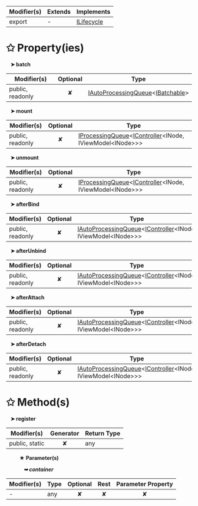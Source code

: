 | Modifier(s)                            | Extends                      | Implements                                    |
|----------------------------------------|------------------------------|-----------------------------------------------|
| export | - | [ILifecycle](/runtime/interface/lifecycle/ilifecycle.md) |

# &#10025; Property(ies)

&nbsp;&nbsp; **&#10148; batch**

| Modifier(s)                               | Optional                           | Type                         |
|-------------------------------------------|:----------------------------------:|------------------------------|
| public, readonly | ✘ | [IAutoProcessingQueue](/runtime/interface/lifecycle/iautoprocessingqueue.md)&lt;[IBatchable](/runtime/interface/observation/ibatchable.md)&gt; |

&nbsp;&nbsp; **&#10148; mount**

| Modifier(s)                               | Optional                           | Type                         |
|-------------------------------------------|:----------------------------------:|------------------------------|
| public, readonly | ✘ | [IProcessingQueue](/runtime/interface/lifecycle/iprocessingqueue.md)&lt;[IController](/runtime/interface/lifecycle/icontroller.md)&lt;INode, IViewModel&lt;INode&gt;&gt;&gt; |

&nbsp;&nbsp; **&#10148; unmount**

| Modifier(s)                               | Optional                           | Type                         |
|-------------------------------------------|:----------------------------------:|------------------------------|
| public, readonly | ✘ | [IProcessingQueue](/runtime/interface/lifecycle/iprocessingqueue.md)&lt;[IController](/runtime/interface/lifecycle/icontroller.md)&lt;INode, IViewModel&lt;INode&gt;&gt;&gt; |

&nbsp;&nbsp; **&#10148; afterBind**

| Modifier(s)                               | Optional                           | Type                         |
|-------------------------------------------|:----------------------------------:|------------------------------|
| public, readonly | ✘ | [IAutoProcessingQueue](/runtime/interface/lifecycle/iautoprocessingqueue.md)&lt;[IController](/runtime/interface/lifecycle/icontroller.md)&lt;INode, IViewModel&lt;INode&gt;&gt;&gt; |

&nbsp;&nbsp; **&#10148; afterUnbind**

| Modifier(s)                               | Optional                           | Type                         |
|-------------------------------------------|:----------------------------------:|------------------------------|
| public, readonly | ✘ | [IAutoProcessingQueue](/runtime/interface/lifecycle/iautoprocessingqueue.md)&lt;[IController](/runtime/interface/lifecycle/icontroller.md)&lt;INode, IViewModel&lt;INode&gt;&gt;&gt; |

&nbsp;&nbsp; **&#10148; afterAttach**

| Modifier(s)                               | Optional                           | Type                         |
|-------------------------------------------|:----------------------------------:|------------------------------|
| public, readonly | ✘ | [IAutoProcessingQueue](/runtime/interface/lifecycle/iautoprocessingqueue.md)&lt;[IController](/runtime/interface/lifecycle/icontroller.md)&lt;INode, IViewModel&lt;INode&gt;&gt;&gt; |

&nbsp;&nbsp; **&#10148; afterDetach**

| Modifier(s)                               | Optional                           | Type                         |
|-------------------------------------------|:----------------------------------:|------------------------------|
| public, readonly | ✘ | [IAutoProcessingQueue](/runtime/interface/lifecycle/iautoprocessingqueue.md)&lt;[IController](/runtime/interface/lifecycle/icontroller.md)&lt;INode, IViewModel&lt;INode&gt;&gt;&gt; |

# &#10025; Method(s)

&nbsp;&nbsp; **&#10148; register**

| Modifier(s)                              | Generator                          | Return Type                       |
|------------------------------------------|:----------------------------------:|-----------------------------------|
| public, static | ✘ | any |

&nbsp;&nbsp;&nbsp;&nbsp;&nbsp;&nbsp;&nbsp;&nbsp; **&#9733; Parameter(s)**

&nbsp;&nbsp;&nbsp;&nbsp;&nbsp;&nbsp;&nbsp;&nbsp;&nbsp;&nbsp;&nbsp; _**&#10149; container**_

| Modifier(s)                              | Type                        | Optional                           | Rest                          | Parameter Property                          |
|------------------------------------------|-----------------------------|:----------------------------------:|:-----------------------------:|:-------------------------------------------:|
| - | any | ✘  | ✘ | ✘ |